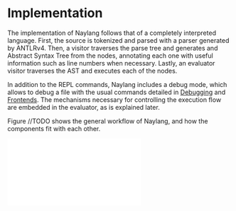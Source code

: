 Implementation
==============

The implementation of Naylang follows that of a completely interpreted language.
First, the source is tokenized and parsed with a parser generated by ANTLRv4. Then, a visitor traverses
the parse tree and generates and Abstract Syntax Tree from the nodes, annotating
each one with useful information such as line numbers when necessary.
Lastly, an evaluator visitor traverses the AST and executes each of the nodes.

In addition to the REPL commands, Naylang includes a debug mode,
which allows to debug a file with the usual commands detailed in [Debugging](#debugging) and [Frontends](#frontend). The mechanisms necessary for controlling the execution
flow are embedded in the evaluator, as is explained later.

Figure //TODO shows the general workflow of Naylang, and how the components fit with each other.

![Main Components of Naylang](images/components.pdf)

